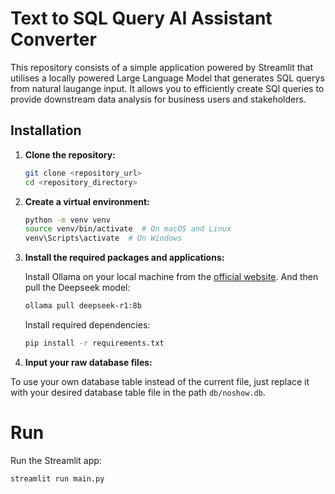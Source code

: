 # Text to SQL Query AI Assistant Converter

This repository consists of a simple application powered by Streamlit that
utilises a locally powered Large Language Model that generates SQL querys from
natural laugange input. It allows you to efficiently create SQl queries to
provide downstream data analysis for business users and stakeholders.

## Installation

1.  **Clone the repository:**

    ```bash
    git clone <repository_url>
    cd <repository_directory>
    ```

2.  **Create a virtual environment:**

    ```bash
    python -m venv venv
    source venv/bin/activate  # On macOS and Linux
    venv\Scripts\activate  # On Windows
    ```

3.  **Install the required packages and applications:**

    Install Ollama on your local machine from the [official website](https://ollama.com/). And then pull the Deepseek model:

    ```bash
    ollama pull deepseek-r1:8b
    ```

    Install required dependencies:

    ```bash
    pip install -r requirements.txt
    ```

4.  **Input your raw database files:**

To use your own database table instead of the current file, just
replace it with your desired database table file in the path `db/noshow.db`.


# Run
Run the Streamlit app:

```bash
streamlit run main.py
```